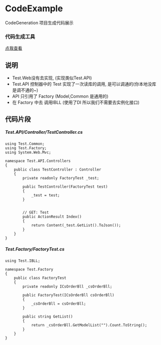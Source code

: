 # CodeExample
CodeGeneration 项目生成代码展示 

### 代码生成工具
[点我查看](https://github.com/sc1994/CodeGeneration)

## 说明
- Test.Web没有去实现, (实现类似Test.API)
- Test.API 控制器中的 Test 实现了一次读库的调用, 是可以调通的(你本地没库是调不通的~)
- API 只引用了 Factory (Model,Common 是通用的) 
- 在 Factory 中去 调用IBLL (使用了DI 所以我们不需要去实例化接口)

## 代码片段
##### Test.API/Controller/TestController.cs
```
using Test.Common;
using Test.Factory;
using System.Web.Mvc;

namespace Test.API.Controllers
{
    public class TestController : Controller
    {
        private readonly FactoryTest _test;

        public TestController(FactoryTest test)
        {
            _test = test;
        }


        // GET: Test
        public ActionResult Index()
        {
            return Content(_test.GetList().ToJson());
        }
    }
}

```

##### Test.Factory/FactoryTest.cs
```
using Test.IBLL;

namespace Test.Factory
{
    public class FactoryTest
    {
        private readonly ICsOrderBll _csOrderBll;

        public FactoryTest(ICsOrderBll csOrderBll)
        {
            _csOrderBll = csOrderBll;
        }

        public string GetList()
        {
            return _csOrderBll.GetModelList("").Count.ToString();
        }
    }
}
```




